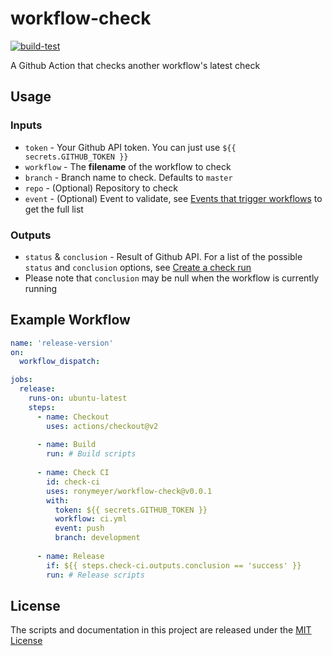 # workflow-check

[![build-test](https://github.com/ronymeyer/workflow-check/actions/workflows/test.yml/badge.svg)](https://github.com/ronymeyer/workflow-check/actions/workflows/test.yml)

A Github Action that checks another workflow's latest check

## Usage

### Inputs

* `token` - Your Github API token. You can just use `${{ secrets.GITHUB_TOKEN }}`
* `workflow` - The **filename** of the workflow to check
* `branch` - Branch name to check. Defaults to `master`
* `repo` - (Optional) Repository to check
* `event` - (Optional) Event to validate, see [Events that trigger workflows](https://docs.github.com/en/actions/reference/events-that-trigger-workflows) to get the full list

### Outputs

* `status` & `conclusion` - Result of Github API. For a list of the possible `status` and `conclusion` options, see [Create a check run](https://docs.github.com/rest/reference/checks#create-a-check-run)
* Please note that `conclusion` may be null when the workflow is currently running

## Example Workflow

```yaml
name: 'release-version'
on:
  workflow_dispatch:

jobs:
  release:
    runs-on: ubuntu-latest
    steps:
      - name: Checkout
        uses: actions/checkout@v2
        
      - name: Build
        run: # Build scripts
        
      - name: Check CI
      	id: check-ci
      	uses: ronymeyer/workflow-check@v0.0.1
        with:
          token: ${{ secrets.GITHUB_TOKEN }}
          workflow: ci.yml
          event: push
          branch: development
          
      - name: Release
      	if: ${{ steps.check-ci.outputs.conclusion == 'success' }}
        run: # Release scripts
```

## License

The scripts and documentation in this project are released under the [MIT License](https://github.com/ronymeyer/workflow-status/blob/main/LICENSE)